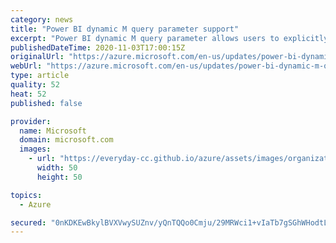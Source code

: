 ```yaml
---
category: news
title: "Power BI dynamic M query parameter support"
excerpt: "Power BI dynamic M query parameter allows users to explicitly inject filters at the designated place in the query and improve query performance by a few factors, especially when the report is built on top of a very big dataset, or using complex query logic.\n"
publishedDateTime: 2020-11-03T17:00:15Z
originalUrl: "https://azure.microsoft.com/en-us/updates/power-bi-dynamic-m-query-parameter-support/"
webUrl: "https://azure.microsoft.com/en-us/updates/power-bi-dynamic-m-query-parameter-support/"
type: article
quality: 52
heat: 52
published: false

provider:
  name: Microsoft
  domain: microsoft.com
  images:
    - url: "https://everyday-cc.github.io/azure/assets/images/organizations/microsoft.com-50x50.jpg"
      width: 50
      height: 50

topics:
  - Azure

secured: "0nKDKEwBkylBVXVwySUZnv/yQnTQQo0Cmju/29MRWci1+vIaTb7gSGhWHodtL2NiHhyh8icEA66AhZ4UPnaBpCz0UPFIy//Uvo11fe2UevXYHuyglRU/pCcWu9LqRXG3IqsCI6NQxetzirXzEZudWy1yn1hAk4Sv/HkjqLlk0/LGm7AfN3dmME+O3m4d6oqt9eb2by1KKdOGG8DPHJYe7LB8EM+PV3q6mzmgzt0osHRWCD3rQiZV7+nBAULnxoRzRMLCe4To7hoq9M3g+4b8pLHqPEpSjuk2L3VRfusxQYeCyIEGykeBB75aMbxCaCoJj+gtz+BgpuxK5su0MJjEk7eZWbD2osZEIXsReJXaQlw=;ecBevI1rcKjrhd+pOp45oA=="
---
```



